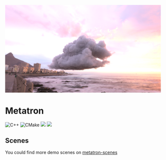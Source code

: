![disney-cloud](https://github.com/tsssni/metatron-scenes/raw/master/disney-cloud/disney-cloud.png)

Metatron
========
![C++](https://img.shields.io/badge/C%2B%2B-00599C?style=flat&logo=c%2B%2B&logoColor=white)
![CMake](https://img.shields.io/badge/CMake-%23008FBA.svg?style=flat&logo=cmake&logoColor=white)
[<img src="https://builtwithnix.org/badge.svg" height="20">](https://builtwithnix.org)
[<img src="https://img.shields.io/endpoint.svg?url=https%3A%2F%2Fgarnix.io%2Fapi%2Fbadges%2Ftsssni%2Fmetatron%3Fbranch%3Dmaster" height="18">](https://garnix.io/repo/tsssni/metatron)

## Scenes

You could find more demo scenes on [metatron-scenes](https://github.com/tsssni/metatron-scenes)
